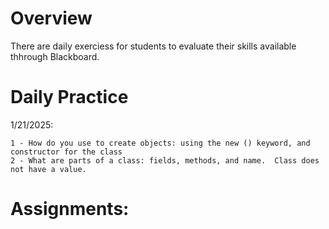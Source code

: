 # Overview

There are daily exerciess for students to evaluate their skills available thhrough Blackboard.

# Daily Practice


1/21/2025:

    1 - How do you use to create objects: using the new () keyword, and constructor for the class
    2 - What are parts of a class: fields, methods, and name.  Class does not have a value.

# Assignments:
